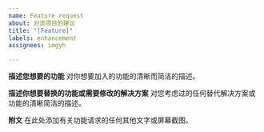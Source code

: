 ```yaml
---
name: Feature request
about: 对该项目的建议
title: "[Feature]"
labels: enhancement
assignees: imgyh

---
```


**描述您想要的功能**
对你想要加入的功能的清晰而简洁的描述。

**描述你想要替换的功能或需要修改的解决方案**
对您考虑过的任何替代解决方案或功能的清晰简洁的描述。

**附文**
在此处添加有关功能请求的任何其他文字或屏幕截图。